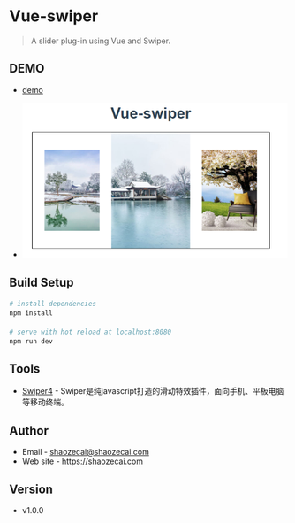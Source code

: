 # Vue-swiper
> A slider plug-in using Vue and Swiper.

## DEMO
- [demo](https://shaozecai.com/github/vue-swiper)

- ![View](./static/images/view.png)

## Build Setup

``` bash
# install dependencies
npm install

# serve with hot reload at localhost:8080
npm run dev
```

## Tools
- [Swiper4](https://www.swiper.com.cn) - Swiper是纯javascript打造的滑动特效插件，面向手机、平板电脑等移动终端。

## Author
- Email - shaozecai@shaozecai.com
- Web site - https://shaozecai.com

## Version
- v1.0.0